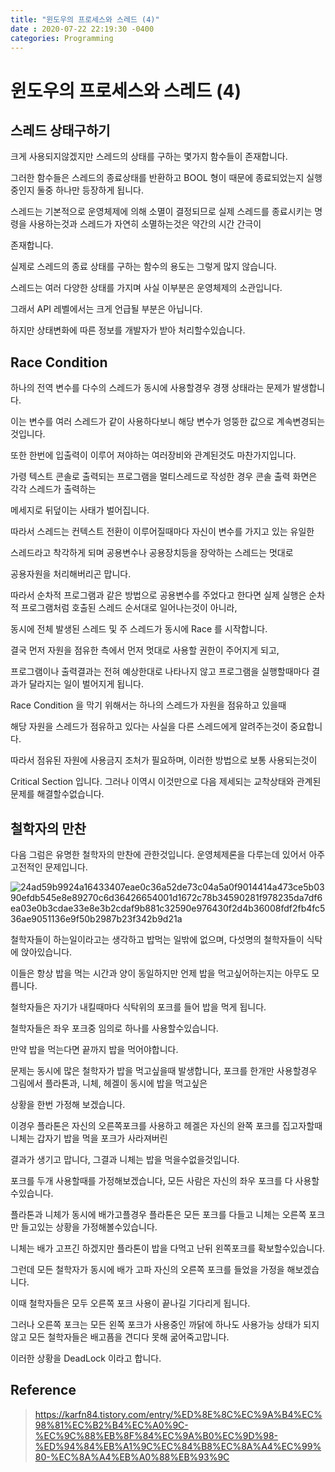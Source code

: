 ```yaml
---
title: "윈도우의 프로세스와 스레드 (4)"
date : 2020-07-22 22:19:30 -0400
categories: Programming
---
```


# 윈도우의 프로세스와 스레드 (4)

## 스레드 상태구하기

크게 사용되지않겠지만 스레드의 상태를 구하는 몇가지 함수들이 존재합니다.

그러한 함수들은 스레드의 종료상태를 반환하고 BOOL 형이 때문에 종료되었는지 실행중인지 둘중 하나만 등장하게 됩니다.

스레드는 기본적으로 운영체제에 의해 소멸이 결정되므로 실제 스레드를 종료시키는 명령을 사용하는것과 스레드가 자연히 소멸하는것은 약간의 시간 간극이

존재합니다.

실제로 스레드의 종료 상태를 구하는 함수의 용도는 그렇게 많지 않습니다.

스레드는 여러 다양한 상태를 가지며 사실 이부분은 운영체제의 소관입니다.

그래서 API 레벨에서는 크게 언급될 부분은 아닙니다.

하지만 상태변화에 따른 정보를 개발자가 받아 처리할수있습니다.

## Race Condition

하나의 전역 변수를 다수의 스레드가 동시에 사용할경우 경쟁 상태라는 문제가 발생합니다.

이는 변수를 여러 스레드가 같이 사용하다보니 해당 변수가 엉뚱한 값으로 계속변경되는것입니다.

또한 한번에 입출력이 이루어 져야하는 여러장비와 관계된것도 마찬가지입니다.

가령 텍스트 콘솔로 출력되는 프로그램을 멀티스레드로 작성한 경우 콘솔 출력 화면은 각각 스레드가 출력하는

메세지로 뒤덮이는 사태가 벌어집니다.

따라서 스레드는 컨텍스트 전환이 이루어질때마다 자신이 변수를 가지고 있는 유일한

스레드라고 착각하게 되며 공용변수나 공용장치등을 장악하는 스레드는 멋대로

공용자원을 처리해버리곤 맙니다.

따라서 순차적 프로그램과 같은 방법으로 공용변수를 주었다고 한다면 실제 실행은 순차적 프로그램처럼 호출된 스레드 순서대로 일어나는것이 아니라, 

동시에 전체 발생된 스레드 및 주 스레드가 동시에 Race 를 시작합니다.

결국 먼저 자원을 점유한 측에서 먼저 멋대로 사용할 권한이 주어지게 되고,

프로그램이나 출력결과는 전혀 예상한대로 나타나지 않고 프로그램을 실행할때마다 결과가 달라지는 일이 벌어지게 됩니다.

Race Condition 을 막기 위해서는 하나의 스레드가 자원을 점유하고 있을때

해당 자원을 스레드가 점유하고 있다는 사실을 다른 스레드에게 알려주는것이 중요합니다.

따라서 점유된 자원에 사용금지 조처가 필요하며, 이러한 방법으로 보통 사용되는것이

Critical Section 입니다. 그러나 이역시 이것만으로 다음 제세되는 교착상태와 관계된 문제를 해결할수없습니다.


## 철학자의 만찬

다음 그럼은 유명한 철학자의 만찬에 관한것입니다. 운영체제론을 다루는데 있어서 아주 고전적인 문제입니다.

![24ad59b9924a16433407eae0c36a52de73c04a5a0f9014414a473ce5b0390efdb545e8e89270c6d36426654001d1672c78b34590281f978235da7df6ea03e0b3cdae33e8e3b2cdaf9b881c32590e976430f2d4b36008fdf2fb4fc536ae9051136e9f50b2987b23f342b9d21a](https://user-images.githubusercontent.com/43875634/87864747-54f0a580-c9a7-11ea-8bea-aa9c0d4aaf05.png)

철학자들이 하는일이라고는 생각하고 밥먹는 일밖에 없으며, 다섯명의 철학자들이 식탁에 앉아있습니다.

이들은 항상 밥을 먹는 시간과 양이 동일하지만 언제 밥을 먹고싶어하는지는 아무도 모릅니다.

철학자들은 자기가 내킬때마다 식탁위의 포크를 들어 밥을 먹게 됩니다.

철학자들은 좌우 포크중 임의로 하나를 사용할수있습니다.

만약 밥을 먹는다면 끝까지 밥을 먹어야합니다.

문제는 동시에 많은 철학자가 밥을 먹고싶을때 발생합니다, 포크를 한개만 사용할경우 그림에서 플라톤과, 니체, 헤겔이 동시에 밥을 먹고싶은

상황을 한번 가정해 보겠습니다. 


이경우 플라톤은 자신의 오른쪽포크를 사용하고 헤겔은 자신의 완쪽 포크를 집고자할때 니체는 갑자기 밥을 먹을 포크가 사라져버린

결과가 생기고 맙니다, 그결과 니체는 밥을 먹을수없을것입니다.

포크를 두개 사용할때를 가정해보겠습니다, 모든 사람은 자신의 좌우 포크를 다 사용할수있습니다.

플라톤과 니체가 동시에 배가고플경우 플라톤은 모든 포크를 다들고 니체는 오른쪽 포크만 들고있는 상황을 가정해볼수있습니다.

니체는 배가 고프긴 하겠지만 플라톤이 밥을 다먹고 난뒤 왼쪽포크를 확보할수있습니다.

그런데 모든 철학자가 동시에 배가 고파 자신의 오른쪽 포크를 들었을 가정을 해보겠습니다.

이때 철학자들은 모두 오른쪽 포크 사용이 끝나길 기다리게 됩니다.

그러나 오른쪽 포크는 모든 왼쪽 포크가 사용중인 까닭에 하나도 사용가능 상태가 되지않고 모든 철학자들은 배고픔을 견디다 못해 굶어죽고맙니다.

이러한 상황을 DeadLock 이라고 합니다.




## Reference

> https://karfn84.tistory.com/entry/%ED%8E%8C%EC%9A%B4%EC%98%81%EC%B2%B4%EC%A0%9C-%EC%9C%88%EB%8F%84%EC%9A%B0%EC%9D%98-%ED%94%84%EB%A1%9C%EC%84%B8%EC%8A%A4%EC%99%80-%EC%8A%A4%EB%A0%88%EB%93%9C




